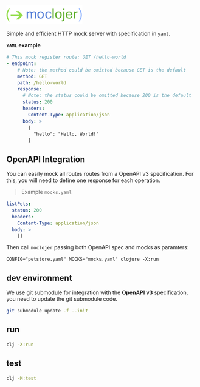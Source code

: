 [![moclojer logo](doc/assets/logo.png)](https://github.com/avelino/moclojer)

Simple and efficient HTTP mock server with specification in `yaml`.

**`YAML` example**

```yaml
# This mock register route: GET /hello-world
- endpoint:
    # Note: the method could be omitted because GET is the default
    method: GET
    path: /hello-world
    response:
      # Note: the status could be omitted because 200 is the default
      status: 200
      headers:
        Content-Type: application/json
      body: >
        {
          "hello": "Hello, World!"
        }
```

## OpenAPI Integration

You can easily mock all routes routes from a OpenAPI v3 specification.
For this, you will need to define one response for each operation.

> Example `mocks.yaml`

```yaml
listPets:
  status: 200
  headers:
    Content-Type: application/json
  body: >
    []
```

Then call `moclojer` passing both OpenAPI spec and mocks as paramters:

```shell
CONFIG="petstore.yaml" MOCKS="mocks.yaml" clojure -X:run
```

## dev environment

We use git submodule for integration with the **OpenAPI v3** specification, you need to update the git submodule code.

```sh
git submodule update -f --init
```

## run

```sh
clj -X:run
```

## test

```sh
clj -M:test
```
